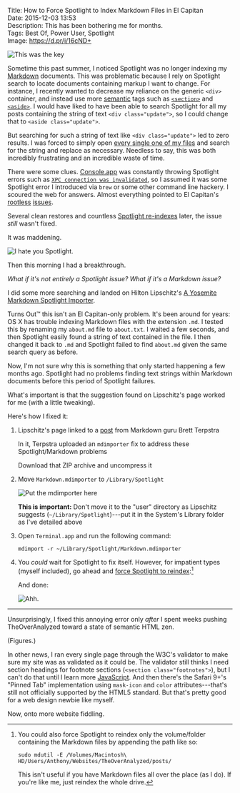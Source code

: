 Title: How to Force Spotlight to Index Markdown Files in El Capitan  
Date: 2015-12-03 13:53  
Description: This has been bothering me for months.  
Tags: Best Of, Power User, Spotlight  
Image: https://d.pr/i/16cND+  

![This was the key][1]

Sometime this past summer, I noticed Spotlight was no longer indexing my [Markdown][2] documents. This was problematic because I rely on Spotlight search to locate documents containing markup I want to change. For instance, I recently wanted to decrease my reliance on the generic `<div>` container, and instead use more [semantic][3] tags such as [`<section>`][4] and [`<aside>`][5]. I would have liked to have been able to search Spotlight for all my posts containing the string of text `<div class="update">`, so I could change that to `<aside class="update">`.

But searching for such a string of text like `<div class="update">` led to zero results. I was forced to simply open [every single one of my files][6] and search for the string and replace as necessary. Needless to say, this was both incredibly frustrating and an incredible waste of time.

There were some clues. [Console.app][7] was constantly throwing Spotlight errors such as [`XPC connection was invalidated`][8], so I assumed it was some Spotlight error I introduced via `brew` or some other command line hackery. I scoured the web for answers. Almost everything pointed to El Capitan's [rootless][9] [issues][10].

Several clean restores and countless [Spotlight re-indexes][11] later, the issue *still* wasn't fixed.

It was maddening.

![I hate you Spotlight.][12]

Then this morning I had a breakthrough.

*What if it's not entirely a Spotlight issue? What if it's a Markdown issue?*

I did some more searching and landed on Hilton Lipschitz's [A Yosemite Markdown Spotlight Importer][13].

Turns Out&trade; this isn't an El Capitan-only problem. It's been around for years: OS X has trouble indexing Markdown files with the extension `.md`. I tested this by renaming my `about.md` file to `about.txt`. I waited a few seconds, and then Spotlight easily found a string of text contained in the file. I then changed it back to `.md` and Spotlight failed to find `about.md` given the same search query as before.

Now, I'm not sure why this is something that only started happening a few months ago. Spotlight had no problems finding text strings within Markdown documents before this period of Spotlight failures.

What's important is that the suggestion found on Lipschitz's page worked for me (with a little tweaking).

Here's how I fixed it:

1. Lipschitz's page linked to a [post][14] from Markdown guru Brett Terpstra

	In it, Terpstra uploaded an `mdimporter` fix to address these Spotlight/Markdown problems
	
	Download that ZIP archive and uncompress it

2. Move `Markdown.mdimporter` to `/Library/Spotlight`

	![Put the mdimporter here][15]
	
	**This is important:** Don't move it to the "user" directory as Lipschitz suggests (`~/Library/Spotlight`)---put it in the System's Library folder as I've detailed above
	
3. Open `Terminal.app` and run the following command:

	```
	mdimport -r ~/Library/Spotlight/Markdown.mdimporter
	```
	
4. You *could* wait for Spotlight to fix itself. However, for impatient types (myself included), go ahead and [force Spotlight to reindex][16]:[^1]

	And done:
	
	![Ahh.][17]

***

Unsurprisingly, I fixed this annoying error only *after* I spent weeks pushing TheOverAnalyzed toward a state of semantic HTML zen.

(Figures.)

In other news, I ran every single page through the W3C's validator to make sure my site was as validated as it could be. The validator still thinks I need section headings for footnote sections (`<section class="footnotes">`), but I can't do that until I learn more [JavaScript][18]. And then there's the Safari 9+'s "Pinned Tab" implementation using `mask-icon` and `color` attributes---that's still not officially supported by the HTML5 standard. But that's pretty good for a web design newbie like myself.

Now, onto more website fiddling.

[^1]: You could also force Spotlight to reindex only the volume/folder containing the Markdown files by appending the path like so:
	
	```nohighlight
	sudo mdutil -E /Volumes/Macintosh\ HD/Users/Anthony/Websites/TheOverAnalyzed/posts/
	```
	
	This isn't useful if you have Markdown files all over the place (as I do). If you're like me, just reindex the whole drive.

[1]: https://d.pr/i/16cND+ "This was the key"
[2]: https://en.wikipedia.org/wiki/Markdown "Wikipedia: Markdown"
[3]: https://en.wikipedia.org/wiki/Semantic_HTML "Wikipedia: 'Semantic HTML'"
[4]: http://www.w3.org/wiki/HTML/Elements/section "W3C: Section Element"
[5]: http://www.w3.org/wiki/HTML/Elements/aside "W3C: Aside Element"
[6]: /count "Post count on TheOverAnalyzed"
[7]: https://en.wikipedia.org/wiki/Console_(OS_X) "Wikipedia: Console (OS X)"
[8]: https://d.pr/i/1b0WU+ "Sigh"
[9]: http://apple.stackexchange.com/questions/193368/what-is-the-rootless-feature-in-el-capitan-really "Rootless in El Capitan"
[10]: https://www.google.com/webhp?hl=en#safe=off&amp;hl=en&amp;q=spotlight+%22XPC+connection+was+invalidated%22 "Rootless to blame?"
[11]: https://support.apple.com/en-us/HT201716 "Apple: 'Spotlight: How to re-index folders or volumes'"
[12]: https://d.pr/i/16UH6+ "I hate you Spotlight"
[13]: http://hiltmon.com/blog/2015/11/17/a-yosemite-markdown-spotlight-importer/ "A Yosemite Markdown Spotlight Importer"
[14]: http://brettterpstra.com/2011/10/18/fixing-spotlight-indexing-of-markdown-content/ "Brett Terpstra fix for this problem"
[15]: https://d.pr/i/14Yuo+ "Put the mdimporter here"
[16]: http://www.cultofmac.com/154458/re-index-spotlight-from-the-terminal-re-gain-valuable-time-for-life-os-x-tips/ "Terminal command to force Spotlight to reindex"
[17]: https://d.pr/i/19g9D+ "Ahh"
[18]: https://github.com/markdown-it/markdown-it/blob/master/docs/architecture.md#renderer "Vitaly Puzrin's page for adding my own code to markdown-it-footnote"